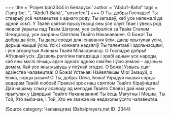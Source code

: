 +++
title = 'Prayer bpn2344 in Беларускі'
author = "Abdu'l-Bahá"
tags = ['lang-be', '', "Abdu'l-Bahá", "unsorted"]
+++
О Ты, добры Госпадзе! Ты стварыў усё чалавецтва з аднаго роду. Ты загадаў, каб усе належалі да адной сям’i. У Тваёй святой прысутнасцi яны ўсе слугi Твае і ўвесь род людскі ўкрыты пад Тваім Шатром; усе сабраліся за Тваім Сталом Шчодрасці, усе азораны Святлом Твайго Наканавання.
О Божа! Ты добры да ўсiх, Ты даеш сродкі для існавання ўсiм, даеш прытулак усiм, дорыш жыццё ўсім. Усiх і кожнага надзяліў Ты талентамі і здольнасцямі, і ўсе агорнутыя Акіянам Тваёй Міласэрнасці.
О Госпадзе добры! Аб’яднай усіх. Дазволь рэлігіям пагадзіцца і зрабі адным усе народы, каб яны маглі лічыць адзін аднаго адною сям’ёю і ўсю зямлю – адзіным домам. Хай усе яны жывуць у поўнай згодзе.
О Божа! Узвысь сцяг адзінства чалавецтва!
О Божа! Устанаві Найвялікшы Мір!
Змацуй, о Божа, сэрцы разам!
О Ты, добры Ойча, Божа! Узрадуй нашыя сэрцы водарам Тваёй любові! Праясні зрок наш святлом Твайго Кіраўніцтва! Дай нашаму слыху асалоду ад мелодыі Твайго Слова і дай нам усім прытулак у Цвярдыні Твайго Наканавання!
Ты ёсць Магутны і Моцны, Ты Той, Хто выбачае, і Той, Хто не зважае на недахопы ўсяго чалавецтва.

(Source category: Чалавецтва)
(Bahaiprayers.net ID: 2344)
